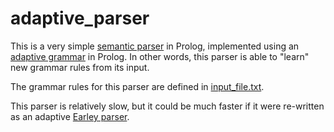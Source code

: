 # adaptive_parser
This is a very simple [semantic parser](https://en.wikipedia.org/wiki/Semantic_parsing) in Prolog, implemented using an [adaptive grammar](https://en.wikipedia.org/wiki/Adaptive_grammar) in Prolog. In other words, this parser is able to "learn" new grammar rules from its input.

The grammar rules for this parser are defined in [input_file.txt](input_file.txt).

This parser is relatively slow, but it could be much faster if it were re-written as an adaptive [Earley parser](https://en.wikipedia.org/wiki/Earley_parser).
